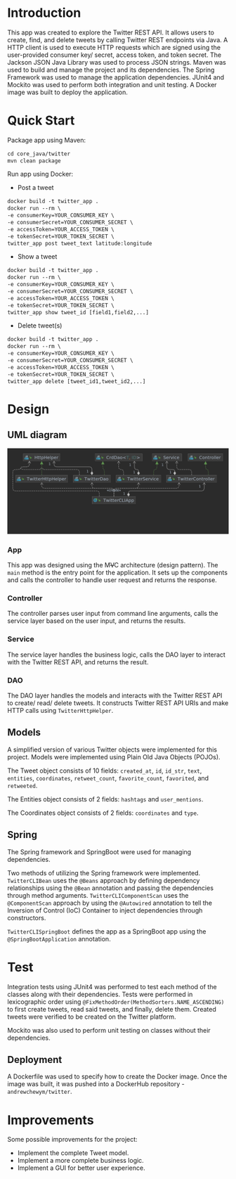 # Introduction
This app was created to explore the Twitter REST API. It allows users to create, find, and delete 
tweets by calling Twitter REST endpoints via Java. A HTTP client is used to execute HTTP requests
which are signed using the user-provided consumer key/ secret, access token, and token secret.
The Jackson JSON Java Library was used to process JSON strings.
Maven was used to build and manage the project and its dependencies. The Spring Framework was used
to manage the application dependencies. JUnit4 and Mockito was used to perform both integration 
and unit testing. A Docker image was built to deploy the application.

# Quick Start
Package app using Maven:
```
cd core_java/twitter
mvn clean package
```

Run app using Docker:
- Post a tweet
```
docker build -t twitter_app .
docker run --rm \
-e consumerKey=YOUR_CONSUMER_KEY \
-e consumerSecret=YOUR_CONSUMER_SECRET \
-e accessToken=YOUR_ACCESS_TOKEN \
-e tokenSecret=YOUR_TOKEN_SECRET \
twitter_app post tweet_text latitude:longitude
```

- Show a tweet
```
docker build -t twitter_app .
docker run --rm \
-e consumerKey=YOUR_CONSUMER_KEY \
-e consumerSecret=YOUR_CONSUMER_SECRET \
-e accessToken=YOUR_ACCESS_TOKEN \
-e tokenSecret=YOUR_TOKEN_SECRET \
twitter_app show tweet_id [field1,field2,...]
```

- Delete tweet(s)
```
docker build -t twitter_app .
docker run --rm \
-e consumerKey=YOUR_CONSUMER_KEY \
-e consumerSecret=YOUR_CONSUMER_SECRET \
-e accessToken=YOUR_ACCESS_TOKEN \
-e tokenSecret=YOUR_TOKEN_SECRET \
twitter_app delete [tweet_id1,tweet_id2,...]
```

# Design
## UML diagram
![UML Diagram](/core_java/twitter/assets/UML_Diagram.png)

### App
This app was designed using the M~~V~~C architecture (design pattern). The `main` method is the 
entry point for the application. It sets up the components and calls the controller to handle 
user request and returns the response.

### Controller
The controller parses user input from command line arguments, calls the service
layer based on the user input, and returns the results.

### Service
The service layer handles the business logic, calls the DAO layer to interact with the Twitter
REST API, and returns the result.

### DAO
The DAO layer handles the models and interacts with the Twitter REST API to create/ read/ delete
tweets. It constructs Twitter REST API URIs and make HTTP calls using `TwitterHttpHelper`.

## Models
A simplified version of various Twitter objects were implemented for this project. 
Models were implemented using Plain Old Java Objects (POJOs). 
  
The Tweet object consists of 10 fields: `created_at`, `id`, `id_str`, `text`, `entities`,
`coordinates`, `retweet_count`, `favorite_count`, `favorited`, and `retweeted`.
  
The Entities object consists of 2 fields: `hashtags` and `user_mentions`.
  
The Coordinates object consists of 2 fields: `coordinates` and `type`.

## Spring
The Spring framework and SpringBoot were used for managing dependencies.
  
Two methods of utilizing the Spring framework were implemented. `TwitterCLIBean` uses the `@Beans`
approach by defining dependency relationships using the `@Bean` annotation and passing the
dependencies through method arguments. `TwitterCLIComponentScan` uses the `@ComponentScan` approach
by using the `@Autowired` annotation to tell the Inversion of Control (IoC) Container to inject 
dependencies through constructors.
  
`TwitterCLISpringBoot` defines the app as a SpringBoot app using the `@SpringBootApplication` 
annotation.

# Test
Integration tests using JUnit4 was performed to test each method of the classes along with their
dependencies. Tests were performed in lexicographic order using 
`@FixMethodOrder(MethodSorters.NAME_ASCENDING)` to first create tweets, read said tweets, and 
finally, delete them. Created tweets were verified to be created on the Twitter platform.

Mockito was also used to perform unit testing on classes without their dependencies.

## Deployment
A Dockerfile was used to specify how to create the Docker image. Once the image was built,
it was pushed into a DockerHub repository - `andrewchewym/twitter`.

# Improvements
Some possible improvements for the project:
- Implement the complete Tweet model.
- Implement a more complete business logic.
- Implement a GUI for better user experience.